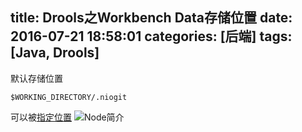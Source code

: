 title: Drools之Workbench Data存储位置
date: 2016-07-21 18:58:01
categories: [后端]
tags: [Java, Drools]
---

默认存储位置
```
$WORKING_DIRECTORY/.niogit
```

可以被[指定位置](http://docs.jboss.org/drools/release/6.4.0.Final/drools-docs/html_single/index.html#wb.workbenchData)
![Node简介](http://zaozaool.github.io/pic/drools-workbeach-data.png)
